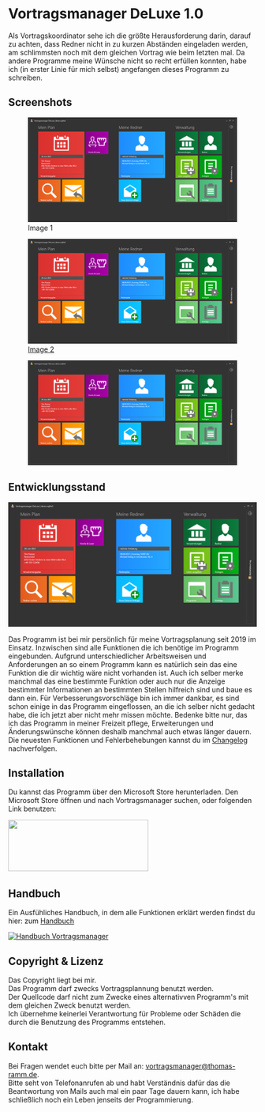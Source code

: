 # Vortragsmanager DeLuxe 1.0

Als Vortragskoordinator sehe ich die größte Herausforderung darin, darauf zu achten, dass Redner nicht in zu kurzen Abständen eingeladen werden, am schlimmsten noch mit dem gleichen Vortrag wie beim letzten mal.
Da andere Programme meine Wünsche nicht so recht erfüllen konnten, 
habe ich (in erster Linie für mich selbst) angefangen dieses Programm zu schreiben. 

## Screenshots ##
<div class="gallery gallery-cols-3">
    <figure>
        <img src="docs/images/startseite_01.png" alt="Image 1">
        <figcaption>Image 1</figcaption>
    </figure>
    <figure>
        <a href="docs/images/startseite_01.png"><img src="docs/images/startseite_01.png" alt="Image 2">
        <figcaption>Image 2</figcaption></a>
    </figure>
    <figure>
        <img src="docs/images/startseite_01.png" alt="">
    </figure>
</div>

## Entwicklungsstand ##

![Startseite](docs/images/startseite_01.png)

Das Programm ist bei mir persönlich für meine Vortragsplanung seit 2019 im Einsatz. Inzwischen sind alle Funktionen die ich benötige im Programm eingebunden.
Aufgrund unterschiedlicher Arbeitsweisen und Anforderungen an so einem Programm kann es natürlich sein das eine Funktion die dir wichtig wäre nicht vorhanden ist.
Auch ich selber merke manchmal das eine bestimmte Funktion oder auch nur die Anzeige bestimmter Informationen an bestimmten Stellen hilfreich sind und baue es dann ein.
Für Verbesserungsvorschläge bin ich immer dankbar, es sind schon einige in das Programm eingeflossen, an die ich selber nicht gedacht habe, die ich jetzt aber nicht mehr missen möchte.
Bedenke bitte nur, das ich das Programm in meiner Freizeit pflege, Erweiterungen und Änderungswünsche können deshalb manchmal auch etwas länger dauern.
Die neuesten Funktionen und Fehlerbehebungen kannst du im [Changelog](Changelog.md) nachverfolgen.

## Installation

Du kannst das Programm über den Microsoft Store herunterladen.
Den Microsoft Store öffnen und nach Vortragsmanager suchen, oder folgenden Link benutzen:

<a href="//www.microsoft.com/store/apps/9P4DT3VQLP3H?cid=storebadge&ocid=badge">
<img src="https://developer.microsoft.com/store/badges/images/German_get-it-from-MS.png" style="width: 284px; height: 104px;"/>
</a>




## Handbuch

Ein Ausfühliches Handbuch, in dem alle Funktionen erklärt werden findst du hier:
zum [Handbuch](https://thomasramm.github.io/Vortragsmanager/)

[![Handbuch Vortragsmanager](https://img.shields.io/badge/Handbuch-Vortragsmanager-blue?style=for-the-badge)](https://thomasramm.github.io/Vortragsmanager/)


## Copyright & Lizenz

Das Copyright liegt bei mir.   
Das Programm darf zwecks Vortragsplannung benutzt werden.  
Der Quellcode darf nicht zum Zwecke eines alternativven Programm's mit dem gleichen Zweck benutzt werden.  
Ich übernehme keinerlei Verantwortung für Probleme oder Schäden die durch die Benutzung des Programms entstehen.


## Kontakt

Bei Fragen wendet euch bitte per Mail an: vortragsmanager@thomas-ramm.de.  
Bitte seht von Telefonanrufen ab und habt Verständnis dafür das die Beantwortung von Mails auch mal ein paar Tage dauern kann,
ich habe schließlich noch ein Leben jenseits der Programmierung.
